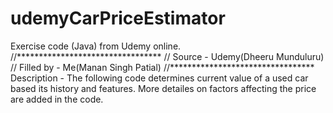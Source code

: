 # udemyCarPriceEstimator
Exercise code (Java) from Udemy online. 
//*********************************
//  Source - Udemy(Dheeru Munduluru) 
//  Filled by - Me(Manan Singh Patial)
//*********************************
Description -
The following code determines current value of a used car based its history and features. More detailes on factors affecting the price are added in the code.
